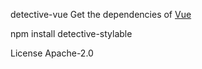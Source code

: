 detective-vue
Get the dependencies of [Vue](https://vuejs.org/)

npm install detective-stylable

License
Apache-2.0